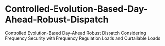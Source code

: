 # Controlled-Evolution-Based-Day-Ahead-Robust-Dispatch
Controlled Evolution-Based Day-Ahead Robust Dispatch Considering Frequency Security with Frequency Regulation Loads and Curtailable Loads
